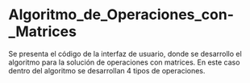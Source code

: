 # Algoritmo_de_Operaciones_con-_Matrices
Se presenta el código de la interfaz de usuario, donde se desarrollo el algoritmo para la solución de operaciones con matrices. En este caso dentro del algoritmo se desarrollan 4 tipos de operaciones. 
